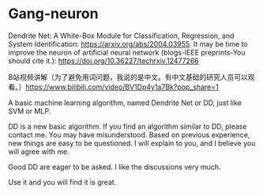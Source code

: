 # Gang-neuron
Dendrite Net: A White-Box Module for Classification, Regression, and System Identification: https://arxiv.org/abs/2004.03955.   It may be time to improve the neuron of artificial neural network (blogs-IEEE preprints-You should cite it.): https://doi.org/10.36227/techrxiv.12477266

B站视频讲解（为了避免用词问题，我说的是中文。有中文基础的研究人员可以观看。）https://www.bilibili.com/video/BV1Dp4y1a7Bk?pop_share=1


A basic machine learning algorithm, named Dendrite Net or DD, just like SVM or MLP. 


DD is a new basic algorithm.
If you find an algorithm similar to DD, please contact me.  You may have misunderstood.
Based on previous experience, new things are easy to be questioned. 
I will explain to you, and I believe you will agree with me.

Good DD are eager to be asked. I like the discussions very much.

Use it and you will find it is great.
